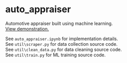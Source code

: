 # auto_appraiser
Automotive appraiser built using machine learning.  
[View demonstration.](https://auto-appraiser.loudpumpkins.com)   

See `auto_appraiser.ipynb` for implementation details.  
See `util\scraper.py` for data collection source code.  
See `util\clean_data.py` for data cleaning source code.  
See `util\train.py` for ML training source code.  
